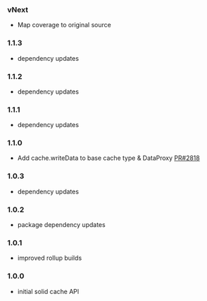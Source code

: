 
### vNext
- Map coverage to original source

### 1.1.3
- dependency updates

### 1.1.2
- dependency updates

### 1.1.1
- dependency updates

### 1.1.0
- Add cache.writeData to base cache type & DataProxy [PR#2818](https://github.com/apollographql/apollo-client/pull/2818)

### 1.0.3
- dependency updates

### 1.0.2
- package dependency updates

### 1.0.1
- improved rollup builds

### 1.0.0
- initial solid cache API
